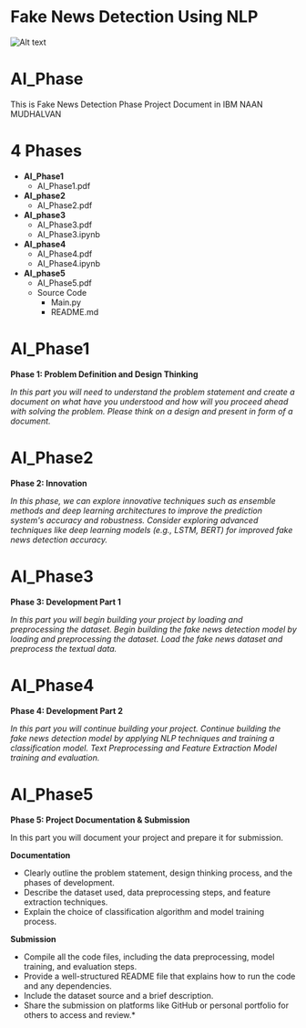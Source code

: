 #  Fake News Detection Using  NLP

<img title="a title" alt="Alt text" src="https://media.licdn.com/dms/image/D5605AQFeAbKNlyhrIw/videocover-low/0/1695299034890?e=2147483647&v=beta&t=5nq9k620cfBSI1hYBXiZNx0hvlrCAb5GBuJef2WL3Zs">

# AI_Phase
This is Fake News Detection Phase Project Document in IBM NAAN MUDHALVAN

# 4 Phases 
- **AI_Phase1**
    * AI_Phase1.pdf
- **AI_phase2**
    * AI_Phase2.pdf
- **AI_phase3**
    * AI_Phase3.pdf
    *  AI_Phase3.ipynb      
- **AI_phase4**
    * AI_Phase4.pdf
    * AI_Phase4.ipynb
- **AI_phase5**
    * AI_Phase5.pdf
    * Source Code
        * Main.py
        * README.md

# AI_Phase1
**Phase 1: Problem Definition and Design Thinking** 

*In this part you will need to understand the problem statement and create a document on what have you understood and how will you proceed ahead with solving the problem. Please think on a design and present in form of a document.*

# AI_Phase2
**Phase 2: Innovation**

*In this phase, we can explore innovative techniques such as ensemble methods and deep learning architectures to improve the prediction system's accuracy and robustness.
Consider exploring advanced techniques like deep learning models (e.g., LSTM, BERT) for improved fake news detection accuracy.*

# AI_Phase3
**Phase 3: Development Part 1**

*In this part you will begin building your project by loading and preprocessing the dataset. 
Begin building the fake news detection model by loading and preprocessing the dataset. 
Load the fake news dataset and preprocess the textual data.*

# AI_Phase4
**Phase 4: Development Part 2**

*In this part you will continue building your project. 
Continue building the fake news detection model by applying NLP techniques and training a classification model. 
Text Preprocessing and Feature Extraction 
Model training and evaluation.*

# AI_Phase5

**Phase 5: Project Documentation & Submission**

In this part you will document your project and prepare it for submission.

**Documentation**

- Clearly outline the problem statement, design thinking process, and the phases of development.
- Describe the dataset used, data preprocessing steps, and feature extraction techniques.
- Explain the choice of classification algorithm and model training process.

**Submission**

- Compile all the code files, including the data preprocessing, model training, and evaluation steps.
- Provide a well-structured README file that explains how to run the code and any dependencies.
- Include the dataset source and a brief description.
- Share the submission on platforms like GitHub or personal portfolio for others to access and review.*


